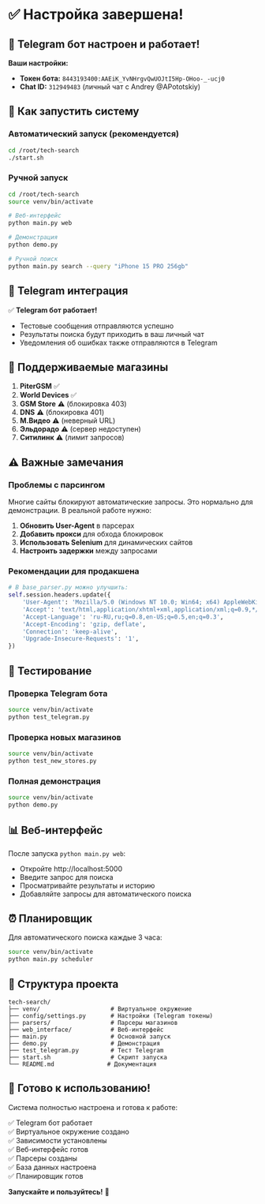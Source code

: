# ✅ Настройка завершена!

## 🎉 Telegram бот настроен и работает!

**Ваши настройки:**
- **Токен бота:** `8443193400:AAEiK_YvNHrgvQwUOJtI5Hp-OHoo-_-ucj0`
- **Chat ID:** `312949483` (личный чат с Andrey @APototskiy)

## 🚀 Как запустить систему

### Автоматический запуск (рекомендуется)
```bash
cd /root/tech-search
./start.sh
```

### Ручной запуск
```bash
cd /root/tech-search
source venv/bin/activate

# Веб-интерфейс
python main.py web

# Демонстрация
python demo.py

# Ручной поиск
python main.py search --query "iPhone 15 PRO 256gb"
```

## 📱 Telegram интеграция

✅ **Telegram бот работает!** 
- Тестовые сообщения отправляются успешно
- Результаты поиска будут приходить в ваш личный чат
- Уведомления об ошибках также отправляются в Telegram

## 🏪 Поддерживаемые магазины

1. **PiterGSM** ✅
2. **World Devices** ✅ 
3. **GSM Store** ⚠️ (блокировка 403)
4. **DNS** ⚠️ (блокировка 401)
5. **М.Видео** ⚠️ (неверный URL)
6. **Эльдорадо** ⚠️ (сервер недоступен)
7. **Ситилинк** ⚠️ (лимит запросов)

## ⚠️ Важные замечания

### Проблемы с парсингом
Многие сайты блокируют автоматические запросы. Это нормально для демонстрации. В реальной работе нужно:

1. **Обновить User-Agent** в парсерах
2. **Добавить прокси** для обхода блокировок
3. **Использовать Selenium** для динамических сайтов
4. **Настроить задержки** между запросами

### Рекомендации для продакшена
```python
# В base_parser.py можно улучшить:
self.session.headers.update({
    'User-Agent': 'Mozilla/5.0 (Windows NT 10.0; Win64; x64) AppleWebKit/537.36',
    'Accept': 'text/html,application/xhtml+xml,application/xml;q=0.9,*/*;q=0.8',
    'Accept-Language': 'ru-RU,ru;q=0.8,en-US;q=0.5,en;q=0.3',
    'Accept-Encoding': 'gzip, deflate',
    'Connection': 'keep-alive',
    'Upgrade-Insecure-Requests': '1',
})
```

## 🧪 Тестирование

### Проверка Telegram бота
```bash
source venv/bin/activate
python test_telegram.py
```

### Проверка новых магазинов
```bash
source venv/bin/activate
python test_new_stores.py
```

### Полная демонстрация
```bash
source venv/bin/activate
python demo.py
```

## 📊 Веб-интерфейс

После запуска `python main.py web`:
- Откройте http://localhost:5000
- Введите запрос для поиска
- Просматривайте результаты и историю
- Добавляйте запросы для автоматического поиска

## ⏰ Планировщик

Для автоматического поиска каждые 3 часа:
```bash
source venv/bin/activate
python main.py scheduler
```

## 🔧 Структура проекта

```
tech-search/
├── venv/                    # Виртуальное окружение
├── config/settings.py       # Настройки (Telegram токены)
├── parsers/                 # Парсеры магазинов
├── web_interface/           # Веб-интерфейс
├── main.py                  # Основной запуск
├── demo.py                  # Демонстрация
├── test_telegram.py         # Тест Telegram
├── start.sh                 # Скрипт запуска
└── README.md               # Документация
```

## 🎯 Готово к использованию!

Система полностью настроена и готова к работе:

✅ Telegram бот работает  
✅ Виртуальное окружение создано  
✅ Зависимости установлены  
✅ Веб-интерфейс готов  
✅ Парсеры созданы  
✅ База данных настроена  
✅ Планировщик готов  

**Запускайте и пользуйтесь!** 🚀
